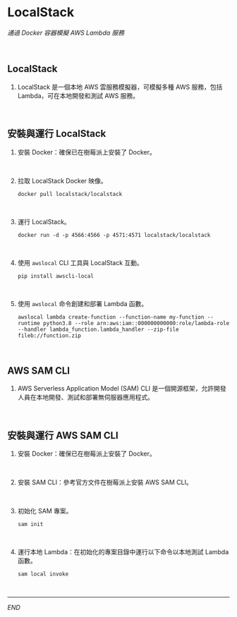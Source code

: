 # LocalStack

_通過 Docker 容器模擬 AWS Lambda 服務_

<br>

## LocalStack

1. LocalStack 是一個本地 AWS 雲服務模擬器，可模擬多種 AWS 服務，包括 Lambda，可在本地開發和測試 AWS 服務。

<br>

## 安裝與運行 LocalStack

1. 安裝 Docker：確保已在樹莓派上安裝了 Docker。

<br>

2. 拉取 LocalStack Docker 映像。

    ```
    docker pull localstack/localstack
    ```

<br>

3. 運行 LocalStack。

    ```
    docker run -d -p 4566:4566 -p 4571:4571 localstack/localstack
    ```

<br>

4. 使用 `awslocal` CLI 工具與 LocalStack 互動。

    ```
    pip install awscli-local
    ```

<br>

5. 使用 `awslocal` 命令創建和部署 Lambda 函數。

    ```
    awslocal lambda create-function --function-name my-function --runtime python3.8 --role arn:aws:iam::000000000000:role/lambda-role --handler lambda_function.lambda_handler --zip-file fileb://function.zip
    ```

<br>

## AWS SAM CLI

1. AWS Serverless Application Model (SAM) CLI 是一個開源框架，允許開發人員在本地開發、測試和部署無伺服器應用程式。

<br>

## 安裝與運行 AWS SAM CLI

1. 安裝 Docker：確保已在樹莓派上安裝了 Docker。

<br>

2. 安裝 SAM CLI：參考官方文件在樹莓派上安裝 AWS SAM CLI。

<br>

3. 初始化 SAM 專案。

    ```
    sam init
    ```

<br>

4. 運行本地 Lambda：在初始化的專案目錄中運行以下命令以本地測試 Lambda 函數。

    ```
    sam local invoke
    ```

<br>

___

_END_